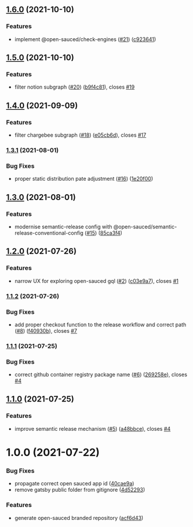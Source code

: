 ## [1.6.0](https://github.com/open-sauced/explore.opensauced.pizza/compare/v1.5.0...v1.6.0) (2021-10-10)


### Features

* implement @open-sauced/check-engines ([#21](https://github.com/open-sauced/explore.opensauced.pizza/issues/21)) ([c923641](https://github.com/open-sauced/explore.opensauced.pizza/commit/c92364101ff9322c4a4a8d8bd8fce0ce6e7bba42))

## [1.5.0](https://github.com/open-sauced/explore.opensauced.pizza/compare/v1.4.0...v1.5.0) (2021-10-10)


### Features

* filter notion subgraph ([#20](https://github.com/open-sauced/explore.opensauced.pizza/issues/20)) ([b9f4c81](https://github.com/open-sauced/explore.opensauced.pizza/commit/b9f4c81ebc7b896f243bf183995c81eb3b4ffb34)), closes [#19](https://github.com/open-sauced/explore.opensauced.pizza/issues/19)

## [1.4.0](https://github.com/open-sauced/explore.opensauced.pizza/compare/v1.3.1...v1.4.0) (2021-09-09)


### Features

* filter chargebee subgraph ([#18](https://github.com/open-sauced/explore.opensauced.pizza/issues/18)) ([e05cb6d](https://github.com/open-sauced/explore.opensauced.pizza/commit/e05cb6dca94a7c1e600e8a0a9e0910b50c0b546f)), closes [#17](https://github.com/open-sauced/explore.opensauced.pizza/issues/17)

### [1.3.1](https://github.com/open-sauced/explore.opensauced.pizza/compare/v1.3.0...v1.3.1) (2021-08-01)


### Bug Fixes

* proper static distribution pate adjustment ([#16](https://github.com/open-sauced/explore.opensauced.pizza/issues/16)) ([1e20f00](https://github.com/open-sauced/explore.opensauced.pizza/commit/1e20f002c11731a09ce4a1e871cf0f857d121fa2))

## [1.3.0](https://github.com/open-sauced/explore.opensauced.pizza/compare/v1.2.0...v1.3.0) (2021-08-01)


### Features

* modernise semantic-release config with @open-sauced/semantic-release-conventional-config ([#15](https://github.com/open-sauced/explore.opensauced.pizza/issues/15)) ([85ca3f4](https://github.com/open-sauced/explore.opensauced.pizza/commit/85ca3f4bed7464136c9de3350903ad0214d70de5))

## [1.2.0](https://github.com/open-sauced/explore.opensauced.pizza/compare/v1.1.2...v1.2.0) (2021-07-26)


### Features

* narrow UX for exploring open-sauced gql ([#2](https://github.com/open-sauced/explore.opensauced.pizza/issues/2)) ([c03e9a7](https://github.com/open-sauced/explore.opensauced.pizza/commit/c03e9a71cf9d568b6efe1f273fbf1d30161061db)), closes [#1](https://github.com/open-sauced/explore.opensauced.pizza/issues/1)

### [1.1.2](https://github.com/open-sauced/explore.opensauced.pizza/compare/v1.1.1...v1.1.2) (2021-07-26)


### Bug Fixes

* add proper checkout function to the release workflow and correct path ([#8](https://github.com/open-sauced/explore.opensauced.pizza/issues/8)) ([f40930b](https://github.com/open-sauced/explore.opensauced.pizza/commit/f40930baf995bb8e05f0d7923fd75f3d0e36e80c)), closes [#7](https://github.com/open-sauced/explore.opensauced.pizza/issues/7)

### [1.1.1](https://github.com/open-sauced/explore.opensauced.pizza/compare/v1.1.0...v1.1.1) (2021-07-25)


### Bug Fixes

* correct github container registry package name ([#6](https://github.com/open-sauced/explore.opensauced.pizza/issues/6)) ([269258e](https://github.com/open-sauced/explore.opensauced.pizza/commit/269258e6804f05b1dfa5f318f3d1cccf310ad4bf)), closes [#4](https://github.com/open-sauced/explore.opensauced.pizza/issues/4)

## [1.1.0](https://github.com/open-sauced/explore.opensauced.pizza/compare/v1.0.0...v1.1.0) (2021-07-25)


### Features

* improve semantic release mechanism ([#5](https://github.com/open-sauced/explore.opensauced.pizza/issues/5)) ([a48bbce](https://github.com/open-sauced/explore.opensauced.pizza/commit/a48bbceb803feae0f25386f3763c33d3773e284f)), closes [#4](https://github.com/open-sauced/explore.opensauced.pizza/issues/4)

# 1.0.0 (2021-07-22)


### Bug Fixes

* propagate correct open sauced app id ([40cae9a](https://github.com/open-sauced/explore.opensauced.pizza/commit/40cae9a084da68c17363d3fe53f323f5b774398c))
* remove gatsby public folder from gitignore ([4d52293](https://github.com/open-sauced/explore.opensauced.pizza/commit/4d52293734b89d9eafc50c44a3f0f38a9254331f))


### Features

* generate open-sauced branded repository ([acf6d43](https://github.com/open-sauced/explore.opensauced.pizza/commit/acf6d433d35f2553f8b2edf9a8ffe0a38a9e8979))

